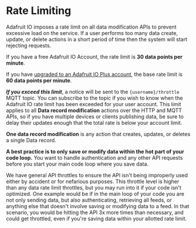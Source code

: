 # Rate Limiting

Adafruit IO imposes a rate limit on all data modification APIs to prevent excessive load on the service. If a user performs too many data create, update, or delete actions in a short period of time then the system will start rejecting requests.

If you have a free Adafruit IO Account, the rate limit is **30 data points per minute**.

If you have [upgraded to an Adafruit IO Plus account](https://io.adafruit.com/plus), the base rate limit is  **60 data points per minute**.

***If you exceed this limit***, a notice will be sent to the `{username}/throttle` MQTT topic. You can subscribe to the topic if you wish to know when the Adafruit IO rate limit has been exceeded for your user account. This limit applies to all **Data record modification** actions over the HTTP and MQTT APIs, so if you have multiple devices or clients publishing data, be sure to delay their updates enough that the total rate is below your account limit.

**One data record modification** is any action that creates, updates, or deletes a single Data record.

**A best practice is to only save or modify data within the hot part of your code loop.** You want to handle authentication and any other API requests before you start your main code loop where you save data.

We have general API throttles to ensure the API isn't being improperly used either by accident or for nefarious purposes. This throttle level is higher than any data rate limit throttles, but you may run into it if your code isn't optimized. One example would be if in the main loop of your code you are not only sending data, but also authenticating, retrieving all feeds, or anything else that doesn't involve saving or modifying data to a feed. In that scenario, you would be hitting the API 3x more times than necessary, and could get throttled, even if you're saving data within your allotted rate limit.
